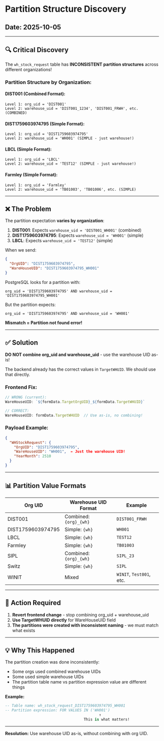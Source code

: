 # Partition Structure Discovery

## Date: 2025-10-05

---

## 🔍 Critical Discovery

The `wh_stock_request` table has **INCONSISTENT partition structures** across different organizations!

### Partition Structure by Organization:

#### DIST001 (Combined Format):
```
Level 1: org_uid = 'DIST001'
Level 2: warehouse_uid = 'DIST001_1234', 'DIST001_FRWH', etc. (COMBINED)
```

#### DIST1759603974795 (Simple Format):
```
Level 1: org_uid = 'DIST1759603974795'
Level 2: warehouse_uid = 'WH001' (SIMPLE - just warehouse!)
```

#### LBCL (Simple Format):
```
Level 1: org_uid = 'LBCL'
Level 2: warehouse_uid = 'TEST12' (SIMPLE - just warehouse!)
```

#### Farmley (Simple Format):
```
Level 1: org_uid = 'Farmley'
Level 2: warehouse_uid = 'TB01003', 'TB01006', etc. (SIMPLE)
```

---

## ❌ The Problem

The partition expectation **varies by organization**:

1. **DIST001**: Expects `warehouse_uid = 'DIST001_WH001'` (combined)
2. **DIST1759603974795**: Expects `warehouse_uid = 'WH001'` (simple)
3. **LBCL**: Expects `warehouse_uid = 'TEST12'` (simple)

When we send:
```json
{
  "OrgUID": "DIST1759603974795",
  "WareHouseUID": "DIST1759603974795_WH001"
}
```

PostgreSQL looks for a partition with:
```
org_uid = 'DIST1759603974795' AND warehouse_uid = 'DIST1759603974795_WH001'
```

But the partition expects:
```
org_uid = 'DIST1759603974795' AND warehouse_uid = 'WH001'
```

**Mismatch = Partition not found error!**

---

## ✅ Solution

**DO NOT combine org_uid and warehouse_uid** - use the warehouse UID as-is!

The backend already has the correct values in `TargetWHUID`. We should use that directly.

### Frontend Fix:

```typescript
// WRONG (current):
WareHouseUID: `${formData.TargetOrgUID}_${formData.TargetWHUID}`

// CORRECT:
WareHouseUID: formData.TargetWHUID  // Use as-is, no combining!
```

### Payload Example:

```json
{
  "WHStockRequest": {
    "OrgUID": "DIST1759603974795",
    "WareHouseUID": "WH001",  ← Just the warehouse UID!
    "YearMonth": 2510
  }
}
```

---

## 📊 Partition Value Formats

| Org UID | Warehouse UID Format | Example |
|---------|---------------------|---------|
| DIST001 | Combined: `{org}_{wh}` | `DIST001_FRWH` |
| DIST1759603974795 | Simple: `{wh}` | `WH001` |
| LBCL | Simple: `{wh}` | `TEST12` |
| Farmley | Simple: `{wh}` | `TB01003` |
| SIPL | Combined: `{org}_{wh}` | `SIPL_23` |
| Switz | Simple: `{wh}` | `SIPL` |
| WINIT | Mixed | `WINIT`, `Test001`, etc. |

---

## 🎯 Action Required

1. **Revert frontend change** - stop combining org_uid + warehouse_uid
2. **Use TargetWHUID directly** for WareHouseUID field
3. **The partitions were created with inconsistent naming** - we must match what exists

---

## 💡 Why This Happened

The partition creation was done inconsistently:
- Some orgs used combined warehouse UIDs
- Some used simple warehouse UIDs
- The partition table name vs partition expression value are different things

**Example:**
```sql
-- Table name: wh_stock_request_DIST1759603974795_WH001
-- Partition expression: FOR VALUES IN ('WH001')
                                           ↑
                                    This is what matters!
```

---

**Resolution:** Use warehouse UID as-is, without combining with org UID.
